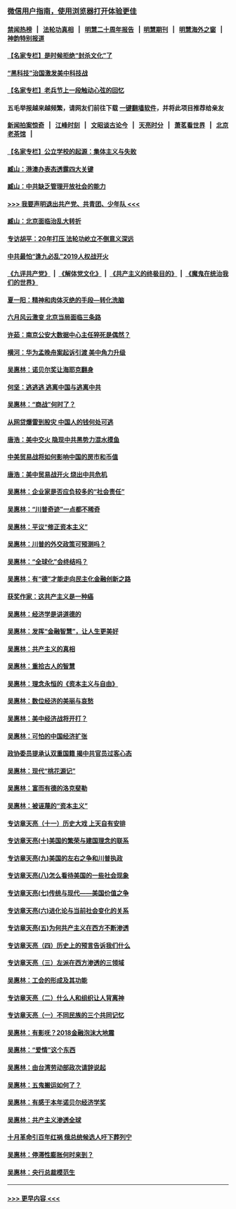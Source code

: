### [微信用户指南，使用浏览器打开体验更佳](https://github.com/gfw-breaker/banned-news1/blob/master/indexes/wechat-guide.md?t=0)
#### [禁闻热榜](热点新闻.md?t=0)  &nbsp;&nbsp;|&nbsp;&nbsp; [法轮功真相](https://github.com/gfw-breaker/truth/blob/master/README.md?t=0) &nbsp;&nbsp;|&nbsp;&nbsp; [明慧二十周年报告](https://github.com/gfw-breaker/mh-reports/blob/master/README.md?t=0) &nbsp;&nbsp;|&nbsp;&nbsp;[明慧期刊](https://github.com/gfw-breaker/mh-qikan) &nbsp;&nbsp;|&nbsp;&nbsp; [明慧海外之窗](https://github.com/gfw-breaker/mh-news/blob/master/README.md?t=0) &nbsp;&nbsp;|&nbsp;&nbsp; [神韵特别报道](https://github.com/gfw-breaker/mh-news/blob/master/shenyun.md?t=0)
#### [【名家专栏】是时候拒绝“封杀文化”了](../pages/nsc423/n11814093.md?t=02100702) 
#### [“黑科技”治国激发美中科技战](../pages/nsc423/n11638056.md?t=02100702) 
#### [【名家专栏】老兵节上一段触动心弦的回忆](../pages/nsc423/n11646016.md?t=02100702) 
#### 五毛举报越来越频繁，请网友们前往下载 [一键翻墙软件](https://github.com/gfw-breaker/ssr-accounts)，并将此项目推荐给亲友
#### [新闻拍案惊奇](https://github.com/gfw-breaker/banned-news1/blob/master/pages/link4.md) &nbsp;&nbsp;|&nbsp;&nbsp; [江峰时刻](https://github.com/gfw-breaker/banned-news1/blob/master/pages/link4.md) &nbsp;&nbsp;|&nbsp;&nbsp; [文昭谈古论今](https://github.com/gfw-breaker/banned-news1/blob/master/pages/link4.md) &nbsp;&nbsp;|&nbsp;&nbsp; [天亮时分](https://github.com/gfw-breaker/banned-news1/blob/master/pages/link4.md) &nbsp;&nbsp;|&nbsp;&nbsp; [萧茗看世界](https://github.com/gfw-breaker/banned-news1/blob/master/pages/link4.md) &nbsp;&nbsp;|&nbsp;&nbsp; [北京老茶馆](https://github.com/gfw-breaker/banned-news1/blob/master/pages/link4.md) &nbsp;&nbsp;|&nbsp;&nbsp; 
#### [【名家专栏】公立学校的起源：集体主义与失败](../pages/nsc423/n11601833.md?t=02100702) 
#### [臧山：港澳办表态透露四大关键](../pages/nsc423/n11421628.md?t=02100702) 
#### [臧山：中共缺乏管理开放社会的能力](../pages/nsc423/n11407457.md?t=02100702) 
#### [>>> 我要声明退出共产党、共青团、少年队 <<<](https://github.com/begood0513/goodnews/blob/master/quit/letter.md) 
#### [臧山：北京面临治乱大转折](../pages/nsc423/n11406895.md?t=02100702) 
#### [专访胡平：20年打压 法轮功屹立不倒意义深远](../pages/nsc423/n11398800.md?t=02100702) 
#### [中共最怕“逢九必乱”2019人权战开火](../pages/nsc423/n11385248.md?t=02100702) 
#### [《九评共产党》](https://github.com/begood0513/9ping.md/blob/master/README.md) &nbsp;|&nbsp; [《解体党文化》](../../../../jtdwh.md/blob/master/README.md)  &nbsp;|&nbsp; [《共产主义的终极目的》](../../../../gczydzjmd.md/blob/master/README.md) &nbsp;|&nbsp; [《魔鬼在统治我们的世界》](../../../../mgztzwmdsj.md/blob/master/README.md) 
#### [夏一阳：精神和肉体灭绝的手段—转化洗脑](../pages/nsc423/n11368250.md?t=02100702) 
#### [六月风云激变 北京当局面临三条路](../pages/nsc423/n11313668.md?t=02100702) 
#### [许茹：南京公安大数据中心主任猝死是偶然？](../pages/nsc423/n11064744.md?t=02100702) 
#### [横河：华为孟晚舟案起诉引渡 美中角力升级](../pages/nsc423/n11027230.md?t=02100702) 
#### [吴惠林：诺贝尔奖让海耶克翻身](../pages/nsc423/n10890049.md?t=02100702) 
#### [何坚：逃逃逃 逃离中国与逃离中共](../pages/nsc423/n10592891.md?t=02100702) 
#### [吴惠林：“商战”何时了？](../pages/nsc423/n10573558.md?t=02100702) 
#### [从网贷爆雷到股灾 中国人的钱何处可逃](../pages/nsc423/n10572800.md?t=02100702) 
#### [唐浩：美中交火 隐现中共黑势力混水摸鱼](../pages/nsc423/n10544040.md?t=02100702) 
#### [中美贸易战将如何影响中国的房市和币值](../pages/nsc423/n10543697.md?t=02100702) 
#### [唐浩：美中贸易战开火 烧出中共危机](../pages/nsc423/n10540126.md?t=02100702) 
#### [吴惠林：企业家是否应负较多的“社会责任”](../pages/nsc423/n10535022.md?t=02100702) 
#### [吴惠林：“川普奇迹”一点都不稀奇](../pages/nsc423/n10512808.md?t=02100702) 
#### [吴惠林：平议“修正资本主义”](../pages/nsc423/n10495724.md?t=02100702) 
#### [吴惠林：川普的外交政策可预测吗？](../pages/nsc423/n10462387.md?t=02100702) 
#### [吴惠林：“全球化”会终结吗？](../pages/nsc423/n10452838.md?t=02100702) 
#### [吴惠林：有“德”才能走向民主化金融创新之路](../pages/nsc423/n10432292.md?t=02100702) 
#### [获奖作家：这共产主义是一种癌](../pages/nsc423/n10431541.md?t=02100702) 
#### [吴惠林：经济学是讲道德的](../pages/nsc423/n10398014.md?t=02100702) 
#### [吴惠林：发挥“金融智慧”，让人生更美好](../pages/nsc423/n10375019.md?t=02100702) 
#### [吴惠林：共产主义的真相](../pages/nsc423/n10351394.md?t=02100702) 
#### [吴惠林：重拾古人的智慧](../pages/nsc423/n10337691.md?t=02100702) 
#### [吴惠林：理念永恒的《资本主义与自由》](../pages/nsc423/n10316274.md?t=02100702) 
#### [吴惠林：数位经济的美丽与哀愁](../pages/nsc423/n10292946.md?t=02100702) 
#### [吴惠林：美中经济战将开打？](../pages/nsc423/n10258825.md?t=02100702) 
#### [吴惠林：可怕的中国经济扩张](../pages/nsc423/n10219147.md?t=02100702) 
#### [政协委员提承认双重国籍 揭中共官员过客心态](../pages/nsc423/n10208809.md?t=02100702) 
#### [吴惠林：现代“桃花源记”](../pages/nsc423/n10185234.md?t=02100702) 
#### [吴惠林：富而有德的洛克斐勒](../pages/nsc423/n10142264.md?t=02100702) 
#### [吴惠林：被诬蔑的“资本主义”](../pages/nsc423/n10124816.md?t=02100702) 
#### [专访章天亮（十一）历史大戏 上天自有安排](../pages/nsc423/n10094905.md?t=02100702) 
#### [专访章天亮(十)美国的繁荣与建国理念的联系](../pages/nsc423/n10094899.md?t=02100702) 
#### [专访章天亮(九)美国的左右之争和川普执政](../pages/nsc423/n10094889.md?t=02100702) 
#### [专访章天亮(八)怎么看待美国的一些社会现象](../pages/nsc423/n10094857.md?t=02100702) 
#### [专访章天亮(七)传统与现代——美国价值之争](../pages/nsc423/n10093140.md?t=02100702) 
#### [专访章天亮(六)进化论与当前社会变化的关系](../pages/nsc423/n10092036.md?t=02100702) 
#### [专访章天亮(五)为何共产主义在西方不断渗透](../pages/nsc423/n10083620.md?t=02100702) 
#### [专访章天亮（四）历史上的预言告诉我们什么](../pages/nsc423/n10083606.md?t=02100702) 
#### [专访章天亮（三）左派在西方渗透的三领域](../pages/nsc423/n10081115.md?t=02100702) 
#### [吴惠林：工会的形成及其功能](../pages/nsc423/n10080633.md?t=02100702) 
#### [专访章天亮（二）什么人和组织让人背离神](../pages/nsc423/n10076637.md?t=02100702) 
#### [专访章天亮（一）不同民族的三个共同记忆](../pages/nsc423/n10074188.md?t=02100702) 
#### [吴惠林：有影呒？2018金融泡沫大地震](../pages/nsc423/n10040534.md?t=02100702) 
#### [吴惠林：“爱情”这个东西](../pages/nsc423/n10019423.md?t=02100702) 
#### [吴惠林：由台湾劳动部政次请辞说起](../pages/nsc423/n9979679.md?t=02100702) 
#### [吴惠林：五鬼搬运如何了？](../pages/nsc423/n9925338.md?t=02100702) 
#### [吴惠林：有感于本年诺贝尔经济学奖](../pages/nsc423/n9871883.md?t=02100702) 
#### [吴惠林：共产主义渗透全球](../pages/nsc423/n9812748.md?t=02100702) 
#### [十月革命引百年红祸 俄总统候选人吁下葬列宁](../pages/nsc423/n9810182.md?t=02100702) 
#### [吴惠林：停滞性膨胀何时来到？](../pages/nsc423/n9764136.md?t=02100702) 
#### [吴惠林：央行总裁模范生](../pages/nsc423/n9728134.md?t=02100702) 

----
#### [ >>> 更早内容 <<< ](../indexes/nsc423-earlier.md)
